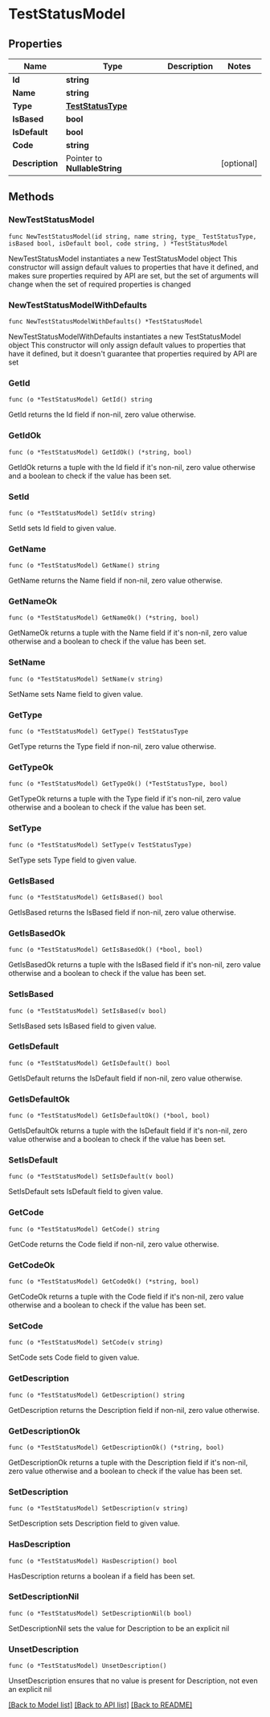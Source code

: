 # TestStatusModel

## Properties

Name | Type | Description | Notes
------------ | ------------- | ------------- | -------------
**Id** | **string** |  | 
**Name** | **string** |  | 
**Type** | [**TestStatusType**](TestStatusType.md) |  | 
**IsBased** | **bool** |  | 
**IsDefault** | **bool** |  | 
**Code** | **string** |  | 
**Description** | Pointer to **NullableString** |  | [optional] 

## Methods

### NewTestStatusModel

`func NewTestStatusModel(id string, name string, type_ TestStatusType, isBased bool, isDefault bool, code string, ) *TestStatusModel`

NewTestStatusModel instantiates a new TestStatusModel object
This constructor will assign default values to properties that have it defined,
and makes sure properties required by API are set, but the set of arguments
will change when the set of required properties is changed

### NewTestStatusModelWithDefaults

`func NewTestStatusModelWithDefaults() *TestStatusModel`

NewTestStatusModelWithDefaults instantiates a new TestStatusModel object
This constructor will only assign default values to properties that have it defined,
but it doesn't guarantee that properties required by API are set

### GetId

`func (o *TestStatusModel) GetId() string`

GetId returns the Id field if non-nil, zero value otherwise.

### GetIdOk

`func (o *TestStatusModel) GetIdOk() (*string, bool)`

GetIdOk returns a tuple with the Id field if it's non-nil, zero value otherwise
and a boolean to check if the value has been set.

### SetId

`func (o *TestStatusModel) SetId(v string)`

SetId sets Id field to given value.


### GetName

`func (o *TestStatusModel) GetName() string`

GetName returns the Name field if non-nil, zero value otherwise.

### GetNameOk

`func (o *TestStatusModel) GetNameOk() (*string, bool)`

GetNameOk returns a tuple with the Name field if it's non-nil, zero value otherwise
and a boolean to check if the value has been set.

### SetName

`func (o *TestStatusModel) SetName(v string)`

SetName sets Name field to given value.


### GetType

`func (o *TestStatusModel) GetType() TestStatusType`

GetType returns the Type field if non-nil, zero value otherwise.

### GetTypeOk

`func (o *TestStatusModel) GetTypeOk() (*TestStatusType, bool)`

GetTypeOk returns a tuple with the Type field if it's non-nil, zero value otherwise
and a boolean to check if the value has been set.

### SetType

`func (o *TestStatusModel) SetType(v TestStatusType)`

SetType sets Type field to given value.


### GetIsBased

`func (o *TestStatusModel) GetIsBased() bool`

GetIsBased returns the IsBased field if non-nil, zero value otherwise.

### GetIsBasedOk

`func (o *TestStatusModel) GetIsBasedOk() (*bool, bool)`

GetIsBasedOk returns a tuple with the IsBased field if it's non-nil, zero value otherwise
and a boolean to check if the value has been set.

### SetIsBased

`func (o *TestStatusModel) SetIsBased(v bool)`

SetIsBased sets IsBased field to given value.


### GetIsDefault

`func (o *TestStatusModel) GetIsDefault() bool`

GetIsDefault returns the IsDefault field if non-nil, zero value otherwise.

### GetIsDefaultOk

`func (o *TestStatusModel) GetIsDefaultOk() (*bool, bool)`

GetIsDefaultOk returns a tuple with the IsDefault field if it's non-nil, zero value otherwise
and a boolean to check if the value has been set.

### SetIsDefault

`func (o *TestStatusModel) SetIsDefault(v bool)`

SetIsDefault sets IsDefault field to given value.


### GetCode

`func (o *TestStatusModel) GetCode() string`

GetCode returns the Code field if non-nil, zero value otherwise.

### GetCodeOk

`func (o *TestStatusModel) GetCodeOk() (*string, bool)`

GetCodeOk returns a tuple with the Code field if it's non-nil, zero value otherwise
and a boolean to check if the value has been set.

### SetCode

`func (o *TestStatusModel) SetCode(v string)`

SetCode sets Code field to given value.


### GetDescription

`func (o *TestStatusModel) GetDescription() string`

GetDescription returns the Description field if non-nil, zero value otherwise.

### GetDescriptionOk

`func (o *TestStatusModel) GetDescriptionOk() (*string, bool)`

GetDescriptionOk returns a tuple with the Description field if it's non-nil, zero value otherwise
and a boolean to check if the value has been set.

### SetDescription

`func (o *TestStatusModel) SetDescription(v string)`

SetDescription sets Description field to given value.

### HasDescription

`func (o *TestStatusModel) HasDescription() bool`

HasDescription returns a boolean if a field has been set.

### SetDescriptionNil

`func (o *TestStatusModel) SetDescriptionNil(b bool)`

 SetDescriptionNil sets the value for Description to be an explicit nil

### UnsetDescription
`func (o *TestStatusModel) UnsetDescription()`

UnsetDescription ensures that no value is present for Description, not even an explicit nil

[[Back to Model list]](../README.md#documentation-for-models) [[Back to API list]](../README.md#documentation-for-api-endpoints) [[Back to README]](../README.md)


